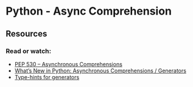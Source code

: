 # Python - Async Comprehension
## Resources
### Read or watch:

- [PEP 530 – Asynchronous Comprehensions](https://intranet.aluswe.com/rltoken/UFCR8qW3nHmEDZZaHqXL7Q)
- [What’s New in Python: Asynchronous Comprehensions / Generators](https://intranet.aluswe.com/rltoken/PAGwxZUyVGBR8EMFGGNnGg)
- [Type-hints for generators](https://intranet.aluswe.com/rltoken/SAxOMI925qJrJVGmZ0JBNw)
